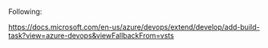 Following: 

https://docs.microsoft.com/en-us/azure/devops/extend/develop/add-build-task?view=azure-devops&viewFallbackFrom=vsts
